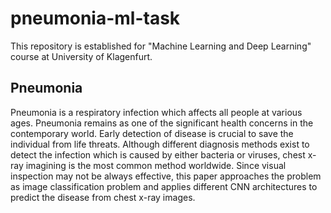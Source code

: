 # pneumonia-ml-task
This repository is established for "Machine Learning and Deep Learning" course at University of Klagenfurt.

## Pneumonia
Pneumonia is a respiratory infection which affects all people at various ages. Pneumonia remains as one of the significant health concerns in the contemporary world. Early detection of disease is crucial to save the individual from life threats. Although different diagnosis methods exist to detect the infection which is caused by either bacteria or viruses, chest x-ray imagining is the most common method worldwide. Since visual inspection may not be always effective, this paper approaches the problem as image classification problem and applies different CNN architectures to predict the disease from chest x-ray images. 

